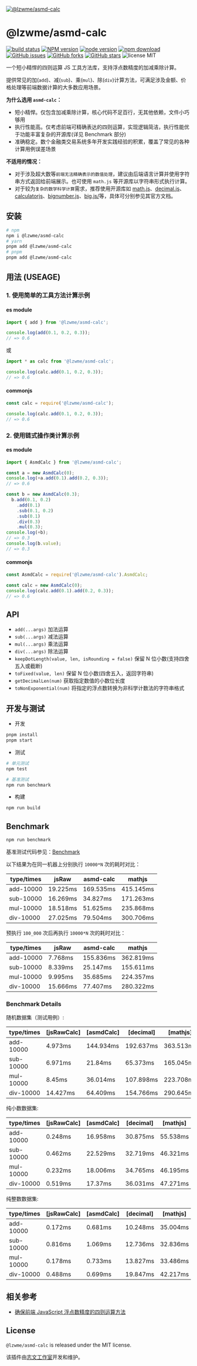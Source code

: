 [![@lzwme/asmd-calc](https://nodei.co/npm/@lzwme/asmd-calc.png)][download-url]

@lzwme/asmd-calc
========

[![build status](https://github.com/lzwme/asmd-calc/actions/workflows/node-ci.yml/badge.svg)](https://github.com/lzwme/asmd-calc/actions/workflows/node-ci.yml)
[![NPM version][npm-badge]][npm-url]
[![node version][node-badge]][node-url]
[![npm download][download-badge]][download-url]
[![GitHub issues][issues-badge]][issues-url]
[![GitHub forks][forks-badge]][forks-url]
[![GitHub stars][stars-badge]][stars-url]
![license MIT](https://img.shields.io/github/license/lzwme/asmd-calc)
<!-- [![minzipped size][bundlephobia-badge]][bundlephobia-url] -->

一个短小精悍的四则运算 JS 工具方法库，支持浮点数精度的加减乘除计算。

提供常见的加(`add`)、减(`sub`)、乘(`mul`)、除(`div`)计算方法，可满足涉及金额、价格处理等前端数据计算的大多数应用场景。

**为什么选用 `asmd-calc`：**

- 短小精悍。仅包含加减乘除计算，核心代码不足百行，无其他依赖，文件小巧够用
- 执行性能高。仅考虑前端可精确表达的四则运算，实现逻辑简洁，执行性能优于功能丰富复杂的开源库(详见 Benchmark 部分)
- 准确稳定。数个金融类交易系统多年开发实践经验的积累，覆盖了常见的各种计算用例误差场景

**不适用的情况：**

- 对于涉及超大数等`前端无法精确表示的数值处理`，建议由后端语言计算并使用字符串方式返回给前端展示。也可使用 `math.js` 等开源库以字符串形式执行计算。
- 对于较为`复杂的数学科学计算`需求，推荐使用开源库如 [math.js](https://mathjs.org/index.html)、[decimal.js](https://github.com/MikeMcl/decimal.js)、[calculatorjs](https://github.com/fzred/calculatorjs)、[bignumber.js](https://github.com/MikeMcl/bignumber.js)、[big.js/](https://github.com/MikeMcl/big.js/)等，具体可分别参见其官方文档。

## 安装

```bash
# npm
npm i @lzwme/asmd-calc
# yarn
pnpm add @lzwme/asmd-calc
# pnpm
pnpm add @lzwme/asmd-calc
```

## 用法 (USEAGE)

### 1. 使用简单的工具方法计算示例

#### es module

```js
import { add } from '@lzwme/asmd-calc';

console.log(add(0.1, 0.2, 0.3));
// => 0.6
```

或

```js
import * as calc from '@lzwme/asmd-calc';

console.log(calc.add(0.1, 0.2, 0.3));
// => 0.6
```

#### commonjs


```js
const calc = require('@lzwme/asmd-calc');

console.log(calc.add(0.1, 0.2, 0.3));
// => 0.6
```

### 2. 使用链式操作类计算示例

#### es module

```js
import { AsmdCalc } from '@lzwme/asmd-calc';

const a = new AsmdCalc(0);
console.log(+a.add(0.1).add(0.2, 0.3));
// => 0.6

const b = new AsmdCalc(0.3);
  b.add(0.1, 0.2)
    .add(0.1)
    .sub(0.1, 0.2)
    .sub(0.1)
    .div(0.3)
    .mul(0.3);
console.log(+b);
// => 0.3
console.log(b.value);
// => 0.3
```

#### commonjs

```js
const AsmdCalc = require('@lzwme/asmd-calc').AsmdCalc;

const calc = new AsmdCalc(0);
console.log(calc.add(0.1).add(0.2, 0.3));
// => 0.6
```

## API

- `add(...args)` 加法运算
- `sub(...args)` 减法运算
- `mul(...args)` 乘法运算
- `div(...args)` 除法运算
- `keepDotLength(value, len, isRounding = false)` 保留 N 位小数(支持四舍五入或截断)
- `toFixed(value, len)` 保留 N 位小数(四舍五入，返回字符串)
- `getDecimalLen(num)` 获取指定数值的小数位长度
- `toNonExponential(num)` 将指定的浮点数转换为非科学计数法的字符串格式

## 开发与测试

- 开发

```bash
pnpm install
pnpm start
```

- 测试

```bash
# 单元测试
npm test

# 基准测试
npm run benchmark
```

- 构建

```bash
npm run build
```

## Benchmark

```bash
npm run benchmark
```

基准测试代码参见：[Benchmark](https://github.com/lzwme/asmd-calc/blob/master/benchmark/index.ts)

以下结果为在同一机器上分别执行 `10000*N` 次的耗时对比：

| type/times |   jsRaw  | asmd-calc |  mathjs   |
|     ---    |   ---    |    ---    |    ---    |
| add-10000  | 19.225ms | 169.535ms | 415.145ms |
| sub-10000  | 16.269ms | 34.827ms  | 171.263ms |
| mul-10000  | 18.518ms | 51.625ms  | 235.868ms |
| div-10000  | 27.025ms | 79.504ms  | 300.706ms |

预执行 `100_000` 次后再执行 `10000*N` 次的耗时对比：

| type/times |   jsRaw  | asmd-calc |  mathjs   |
|     ---    |   ---    |    ---    |    ---    |
| add-10000  | 7.768ms  | 155.836ms | 362.819ms |
| sub-10000  | 8.339ms  | 25.147ms  | 155.611ms |
| mul-10000  | 9.995ms  | 35.685ms  | 224.357ms |
| div-10000  | 15.666ms | 77.407ms  | 280.322ms |

### Benchmark Details

随机数据集（测试用例）:

| type/times | [jsRawCalc] | [asmdCalc] | [decimal] | [mathjs] |
|     ---    |   ---    |    ---    |    ---    |    ---    |
| add-10000 | 4.973ms | 144.934ms | 192.637ms | 363.513ms |
| sub-10000 | 6.971ms | 21.84ms | 65.373ms | 165.045ms |
| mul-10000 | 8.45ms | 36.014ms | 107.898ms | 223.708ms |
| div-10000 | 14.427ms | 64.409ms | 154.766ms | 290.645ms |

纯小数数据集:

| type/times | [jsRawCalc] | [asmdCalc] | [decimal] | [mathjs] |
|     ---    |   ---    |    ---    |    ---    |    ---    |
| add-10000 | 0.248ms | 16.958ms | 30.875ms | 55.538ms |
| sub-10000 | 0.462ms | 22.529ms | 32.719ms | 46.321ms |
| mul-10000 | 0.232ms | 18.006ms | 34.765ms | 46.195ms |
| div-10000 | 0.519ms | 17.37ms | 36.031ms | 47.271ms |

纯整数数据集:

| type/times | [jsRawCalc] | [asmdCalc] | [decimal] | [mathjs] |
|     ---    |   ---    |    ---    |    ---    |    ---    |
| add-10000 | 0.172ms | 0.681ms | 10.248ms | 35.004ms |
| sub-10000 | 0.816ms | 1.069ms | 12.736ms | 32.836ms |
| mul-10000 | 0.178ms | 0.733ms | 13.827ms | 33.486ms |
| div-10000 | 0.488ms | 0.699ms | 19.847ms | 42.217ms |


## 相关参考

- [确保前端 JavaScript 浮点数精度的四则运算方法](https://lzw.me/a/javascript-floating-point-arithmetic.html)
## License

`@lzwme/asmd-calc` is released under the MIT license.

该插件由[志文工作室](https://lzw.me)开发和维护。


[stars-badge]: https://img.shields.io/github/stars/lzwme/asmd-calc.svg
[stars-url]: https://github.com/lzwme/asmd-calc/stargazers
[forks-badge]: https://img.shields.io/github/forks/lzwme/asmd-calc.svg
[forks-url]: https://github.com/lzwme/asmd-calc/network
[issues-badge]: https://img.shields.io/github/issues/lzwme/asmd-calc.svg
[issues-url]: https://github.com/lzwme/asmd-calc/issues
[npm-badge]: https://img.shields.io/npm/v/@lzwme/asmd-calc.svg?style=flat-square
[npm-url]: https://npmjs.org/package/@lzwme/asmd-calc
[node-badge]: https://img.shields.io/badge/node.js-%3E=_10.9.0-green.svg?style=flat-square
[node-url]: https://nodejs.org/download/
[download-badge]: https://img.shields.io/npm/dm/@lzwme/asmd-calc.svg?style=flat-square
[download-url]: https://npmjs.org/package/@lzwme/asmd-calc
[bundlephobia-url]: https://bundlephobia.com/result?p=@lzwme/asmd-calc@latest
[bundlephobia-badge]: https://badgen.net/bundlephobia/minzip/@lzwme/asmd-calc@latest
